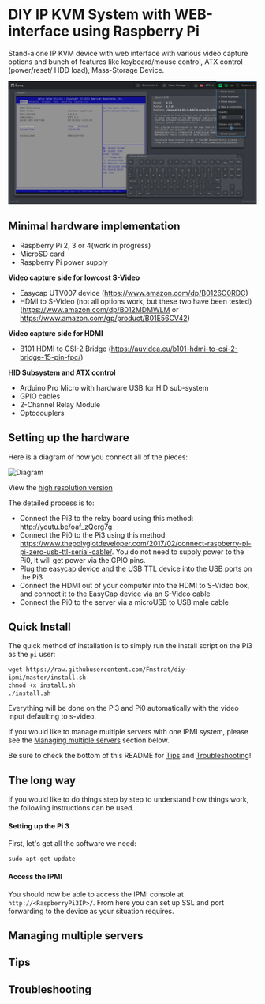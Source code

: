 # DIY IP KVM System with WEB-interface using Raspberry Pi
Stand-alone IP KVM device with web interface with various video capture options and bunch of features like keyboard/mouse control, ATX control (power/reset/ HDD load), Mass-Storage Device. 

![Screenshot](image1.png)

## Minimal hardware implementation
- Raspberry Pi 2, 3 or 4(work in progress)
- MicroSD card
- Raspberry Pi power supply

**Video capture side for lowcost S-Video**
- Easycap UTV007 device (https://www.amazon.com/dp/B0126O0RDC)
- HDMI to S-Video (not all options work, but these two have been tested) (https://www.amazon.com/dp/B012MDMWLM or https://www.amazon.com/gp/product/B01E56CV42)
  
**Video capture side for HDMI**
- B101 HDMI to CSI-2 Bridge (https://auvidea.eu/b101-hdmi-to-csi-2-bridge-15-pin-fpc/)

**HID Subsystem and ATX control**
- Arduino Pro Micro with hardware USB for HID sub-system
- GPIO cables
- 2-Channel Relay Module
- Optocouplers



## Setting up the hardware
Here is a diagram of how you connect all of the pieces:

![Diagram](https://github.com/Fmstrat/diy-ipmi/raw/master/Resources/Diagram-sm.png)

View the [high resolution version](https://raw.githubusercontent.com/Fmstrat/diy-ipmi/master/Resources/Diagram.png)

The detailed process is to:
- Connect the Pi3 to the relay board using this method: http://youtu.be/oaf_zQcrg7g
- Connect the Pi0 to the Pi3 using this method: https://www.thepolyglotdeveloper.com/2017/02/connect-raspberry-pi-pi-zero-usb-ttl-serial-cable/. You do not need to supply power to the Pi0, it will get power via the GPIO pins.
- Plug the easycap device and the USB TTL device into the USB ports on the Pi3
- Connect the HDMI out of your computer into the HDMI to S-Video box, and connect it to the EasyCap device via an S-Video cable
- Connect the Pi0 to the server via a microUSB to USB male cable


## Quick Install
The quick method of installation is to simply run the install script on the Pi3 as the `pi` user:
```
wget https://raw.githubusercontent.com/Fmstrat/diy-ipmi/master/install.sh
chmod +x install.sh
./install.sh
```
Everything will be done on the Pi3 and Pi0 automatically with the video input defaulting to s-video.

If you would like to manage multiple servers with one IPMI system, please see the [Managing multiple servers](#managing-multiple-servers) section below.

Be sure to check the bottom of this README for [Tips](#tips) and [Troubleshooting](#troubleshooting)!

## The long way
If you would like to do things step by step to understand how things work, the following instructions can be used.

#### Setting up the Pi 3
First, let's get all the software we need:
```
sudo apt-get update

```

#### Access the IPMI
You should now be able to access the IPMI console at `http://<RaspberryPi3IP>/`. From here you can set up SSL and port forwarding to the device as your situation requires.

## Managing multiple servers

## Tips

## Troubleshooting

